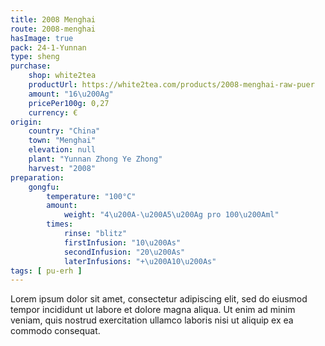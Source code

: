 ```yaml
---
title: 2008 Menghai
route: 2008-menghai
hasImage: true 
pack: 24-1-Yunnan
type: sheng
purchase:
    shop: white2tea
    productUrl: https://white2tea.com/products/2008-menghai-raw-puer
    amount: "16\u200Ag"
    pricePer100g: 0,27
    currency: €
origin:
    country: "China"
    town: "Menghai"
    elevation: null
    plant: "Yunnan Zhong Ye Zhong"
    harvest: "2008"
preparation:
    gongfu:
        temperature: "100°C"
        amount:
            weight: "4\u200A-\u200A5\u200Ag pro 100\u200Aml"
        times:
            rinse: "blitz"
            firstInfusion: "10\u200As"
            secondInfusion: "20\u200As"
            laterInfusions: "+\u200A10\u200As"
tags: [ pu-erh ]
---
```

Lorem ipsum dolor sit amet, consectetur adipiscing elit, sed do eiusmod tempor incididunt ut labore et dolore magna aliqua. Ut enim ad minim veniam, quis nostrud exercitation ullamco laboris nisi ut aliquip ex ea commodo consequat.